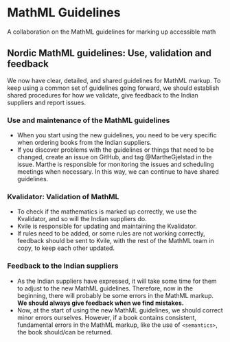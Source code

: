 # MathML Guidelines

A collaboration on the MathML guidelines for marking up accessible math

## Nordic MathML guidelines: Use, validation and feedback

We now have clear, detailed, and shared guidelines for MathML markup. To keep using a common set of guidelines going forward, we should establish shared procedures for how we validate, give feedback to the Indian suppliers and report issues.

### Use and maintenance of the MathML guidelines

- When you start using the new guidelines, you need to be very specific when ordering books from the Indian suppliers.
- If you discover problems with the guidelines or things that need to be changed, create an issue on GitHub, and tag @MartheGjelstad in the issue. Marthe is responsible for monitoring the issues and scheduling meetings when necessary. In this way, we can continue to have shared guidelines.

### Kvalidator: Validation of MathML

- To check if the mathematics is marked up correctly, we use the Kvalidator, and so will the Indian suppliers do.  
- Kvile is responsible for updating and maintaining the Kvalidator.
- If rules need to be added, or some rules are not working correctly, feedback should be sent to Kvile, with the rest of the MathML team in copy, to keep each other updated.

### Feedback to the Indian suppliers

- As the Indian suppliers have expressed, it will take some time for them to adjust to the new MathML guidelines. Therefore, now in the beginning, there will probably be some errors in the MathML markup. **We should always give feedback when we find mistakes.**
- Now, at the start of using the new MathML guidelines, we should correct minor errors ourselves. However, if a book contains consistent, fundamental errors in the MathML markup, like the use of `<semantics>`, the book should/can be returned.
